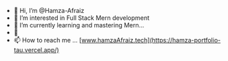 - 👋 Hi, I’m @Hamza-Afraiz
- 👀 I’m interested in Full Stack Mern development
- 🌱 I’m currently learning and mastering Mern...
- 💞️ 
- 📫 How to reach me ... [www.hamzaAfraiz.tech](https://hamza-portfolio-tau.vercel.app/)

<!---
Hamza-Afraiz/Hamza-Afraiz is a ✨ special ✨ repository because its `README.md` (this file) appears on your GitHub profile.
You can click the Preview link to take a look at your changes.
--->
